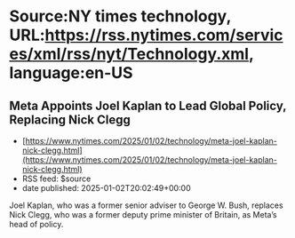 # Source:NY times technology, URL:https://rss.nytimes.com/services/xml/rss/nyt/Technology.xml, language:en-US

## Meta Appoints Joel Kaplan to Lead Global Policy, Replacing Nick Clegg
 - [https://www.nytimes.com/2025/01/02/technology/meta-joel-kaplan-nick-clegg.html](https://www.nytimes.com/2025/01/02/technology/meta-joel-kaplan-nick-clegg.html)
 - RSS feed: $source
 - date published: 2025-01-02T20:02:49+00:00

Joel Kaplan, who was a former senior adviser to George W. Bush, replaces Nick Clegg, who was a former deputy prime minister of Britain, as Meta’s head of policy.

